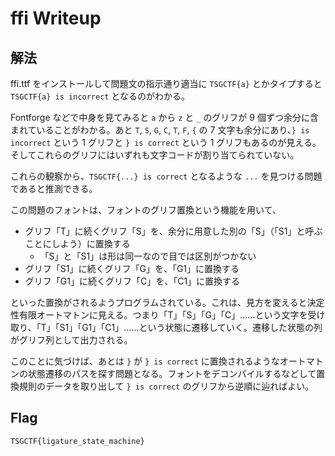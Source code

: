# ffi Writeup

## 解法

ffi.ttf をインストールして問題文の指示通り適当に `TSGCTF{a}` とかタイプすると `TSGCTF{a} is incorrect` となるのがわかる。

Fontforge などで中身を見てみると `a` から `z` と `_` のグリフが 9 個ずつ余分に含まれていることがわかる。あと `T`, `S`, `G`, `C`, `T`, `F`, `{` の 7 文字も余分にあり、`} is incorrect` という 1 グリフと `} is correct` という 1 グリフもあるのが見える。そしてこれらのグリフにはいずれも文字コードが割り当てられていない。

これらの観察から、`TSGCTF{...} is correct` となるような `...` を見つける問題であると推測できる。

この問題のフォントは、フォントのグリフ置換という機能を用いて、

- グリフ「T」に続くグリフ「S」を、余分に用意した別の「S」（「S1」と呼ぶことにしよう）に置換する
    - 「S」と「S1」は形は同一なので目では区別がつかない
- グリフ「S1」に続くグリフ「G」を、「G1」に置換する
- グリフ「G1」に続くグリフ「C」を、「C1」に置換する

といった置換がされるようプログラムされている。これは、見方を変えると決定性有限オートマトンに見える。つまり「T」「S」「G」「C」……という文字を受け取り、「T」「S1」「G1」「C1」……という状態に遷移していく。遷移した状態の列がグリフ列として出力される。

このことに気づけば、あとは `}` が `} is correct` に置換されるようなオートマトンの状態遷移のパスを探す問題となる。フォントをデコンパイルするなどして置換規則のデータを取り出して `} is correct` のグリフから逆順に辿ればよい。

## Flag

`TSGCTF{ligature_state_machine}`
